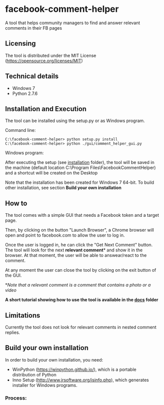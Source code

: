 # facebook-comment-helper
A tool that helps community managers to find and answer relevant comments in their FB pages

## Licensing
The tool is distributed under the MIT License (https://opensource.org/licenses/MIT)

## Technical details
- Windows 7
- Python 2.7.6

## Installation and Execution
The tool can be installed using the setup.py or as Windows program.

Command line:
```
C:\facebook-comment-helper> python setup.py install
C:\facebook-comment-helper> python ./gui/comment_helper_gui.py
```

Windows program:

After executing the setup (see [installation](tree/master/installation) folder), 
the tool will be saved in the machine (default location C:\Program Files\FacebookCommentHelper) and a shortcut will be created on the Desktop

Note that the installation has been created for Windows 7 64-bit. To build other installation, see section **Build your own installation** 

## How to
The tool comes with a simple GUI that needs a Facebook token and a target page.

Then, by clicking on the button "Launch Browser", a Chrome browser will open and point to facebook.com 
to allow the user to log in.

Once the user is logged in, he can click the "Get Next Comment" button. The tool will look for the next 
**relevant comment*** and show it in the browser. At that moment, the user will be able to answear/react to the comment.

At any moment the user can close the tool by clicking on the exit button of the GUI.

**Note that a relevant comment is a comment that contains a photo or a video*

**A short tutorial showing how to use the tool is available in the [docs](tree/master/docs) folder**

## Limitations
Currently the tool does not look for relevant comments in nested comment replies.

## Build your own installation
In order to build your own installation, you need:

- WinPython (https://winpython.github.io/), which is a portable distribution of Python
- Inno Setup (http://www.jrsoftware.org/isinfo.php), which generates installer for Windows programs.

### Process:



